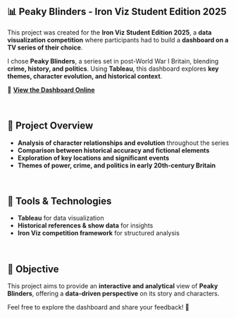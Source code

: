 <h2>📊 Peaky Blinders - Iron Viz Student Edition 2025</h2>

This project was created for the **Iron Viz Student Edition 2025**, a **data visualization competition** where participants had to build a **dashboard on a TV series of their choice**.  

I chose **Peaky Blinders**, a series set in post-World War I Britain, blending **crime, history, and politics**. Using **Tableau**, this dashboard explores **key themes, character evolution, and historical context**.  

🔗 <a href="https://public.tableau.com/app/profile/elisa.lassarre5429/viz/PeakyBlindersIronVizStudentEdition2025GenData/Dashboardfinal2"><b>View the Dashboard Online</b></a>  

<br>

<h2>📌 Project Overview</h2>

- **Analysis of character relationships and evolution** throughout the series  
- **Comparison between historical accuracy and fictional elements**  
- **Exploration of key locations and significant events**  
- **Themes of power, crime, and politics in early 20th-century Britain**  

<br>

<h2>🚀 Tools & Technologies</h2>

- **Tableau** for data visualization  
- **Historical references & show data** for insights  
- **Iron Viz competition framework** for structured analysis  

<br>

<h2>🎯 Objective</h2>

This project aims to provide an **interactive and analytical** view of **Peaky Blinders**, offering a **data-driven perspective** on its story and characters.  

Feel free to explore the dashboard and share your feedback! 🚀  
